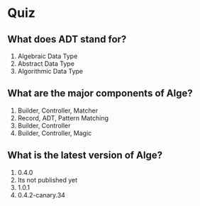# Quiz

## What does ADT stand for?

1. Algebraic Data Type
2. Abstract Data Type
3. Algorithmic Data Type

## What are the major components of Alge?

1. Builder, Controller, Matcher
2. Record, ADT, Pattern Matching
3. Builder, Controller
4. Builder, Controller, Magic

## What is the latest version of Alge?

1. 0.4.0
2. Its not published yet
3. 1.0.1
4. 0.4.2-canary.34
